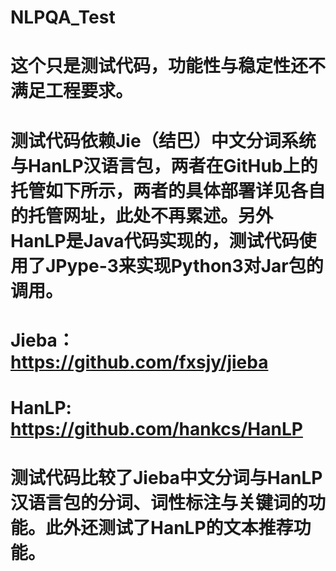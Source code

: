 # NLPQA_Test
# 这个只是测试代码，功能性与稳定性还不满足工程要求。
# 测试代码依赖Jie（结巴）中文分词系统与HanLP汉语言包，两者在GitHub上的托管如下所示，两者的具体部署详见各自的托管网址，此处不再累述。另外HanLP是Java代码实现的，测试代码使用了JPype-3来实现Python3对Jar包的调用。
# Jieba：https://github.com/fxsjy/jieba
# HanLP: https://github.com/hankcs/HanLP
# 测试代码比较了Jieba中文分词与HanLP汉语言包的分词、词性标注与关键词的功能。此外还测试了HanLP的文本推荐功能。
